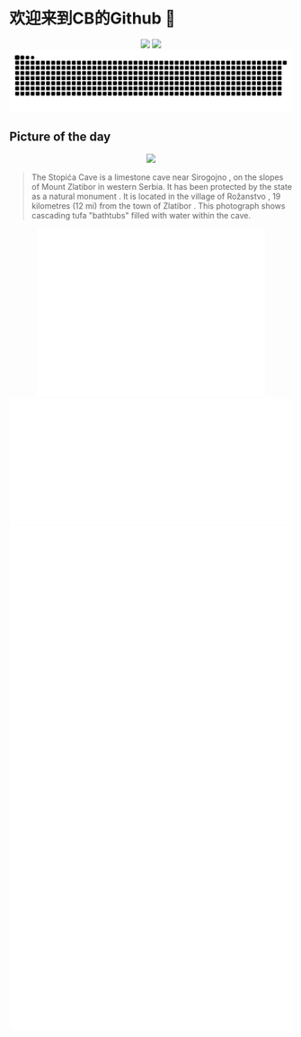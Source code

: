 
# 欢迎来到CB的Github 👋

<div align="center">
  <img height="137px" src="https://github-readme-stats.vercel.app/api?username=SuperCB&show_icons=true&theme=radical" />
  <img height="137px" src="https://github-readme-stats.vercel.app/api/top-langs/?username=SuperCB&hide_title=true&hide_border=true&layout=compact&langs_count=6&text_color=000&icon_color=fff" />
</div>


<div align="center">
    <img src="./contribution-snake/github-contribution-grid-snake.svg" />
</div>



## Picture of the day
<div align="center">
  <img width=400px src="https://upload.wikimedia.org/wikipedia/commons/thumb/6/62/Stopi%C4%87a_Pe%C4%87ina2.jpg/750px-Stopi%C4%87a_Pe%C4%87ina2.jpg" />
</div>

>The  Stopića Cave  is a  limestone  cave near  Sirogojno , on the slopes of Mount  Zlatibor  in western Serbia. It has been protected by the state as a  natural monument . It is located in the village of  Rožanstvo , 19 kilometres (12 mi) from the town of  Zlatibor . This photograph shows cascading  tufa  "bathtubs" filled with water within the cave.



<div align="center">
  <img height="300px" src="base_metrics.svg" />
  <img  src="metrics.plugin.calendar.full.svg" />
</div>


<div align="center">
  <img  src="plugin_metrics.svg" /> 
</div>
